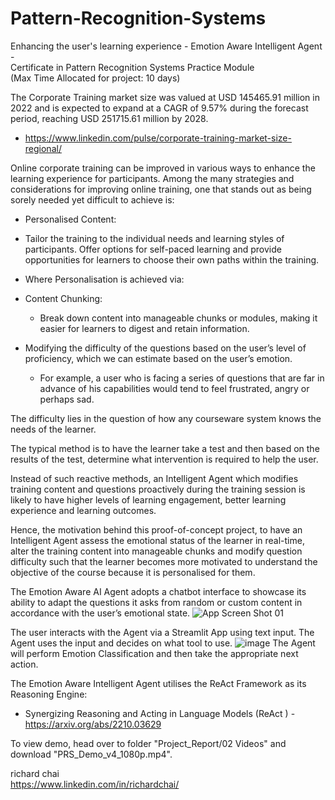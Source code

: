 # Pattern-Recognition-Systems
Enhancing the user's learning experience - Emotion Aware Intelligent Agent - <br>
Certificate in Pattern Recognition Systems Practice Module
<br>(Max Time Allocated for project: 10 days)

The Corporate Training market size was valued at USD 145465.91 million in 2022 and is expected to expand at a CAGR of 9.57% during the forecast period, reaching USD 251715.61 million by 2028.
-	https://www.linkedin.com/pulse/corporate-training-market-size-regional/

Online corporate training can be improved in various ways to enhance the learning experience for participants. Among the many strategies and considerations for improving online training, one that stands out as being sorely needed yet difficult to achieve is:
-	Personalised Content: 
  - Tailor the training to the individual needs and learning styles of participants. Offer options for self-paced learning and provide opportunities for learners to choose their own paths within the training.
    
-	Where Personalisation is achieved via:
  - Content Chunking: 
    - Break down content into manageable chunks or modules, making it easier for learners to digest and retain information.
  - Modifying the difficulty of the questions based on the user’s level of proficiency, which we can estimate based on the user’s emotion. 
    - For example, a user who is facing a series of questions that are far in advance of his capabilities would tend to feel frustrated, angry or perhaps sad.

The difficulty lies in the question of how any courseware system knows the needs of the learner. 

The typical method is to have the learner take a test and then based on the results of the test, determine what intervention is required to help the user. 

Instead of such reactive methods, an Intelligent Agent which modifies training content and questions proactively during the training session is likely to have higher levels of learning engagement, better learning experience and learning outcomes.

Hence, the motivation behind this proof-of-concept project, to have an Intelligent Agent assess the emotional status of the learner in real-time, alter the training content into manageable chunks and modify question difficulty such that the learner becomes more motivated to understand the objective of the course because it is personalised for them.

The Emotion Aware AI Agent adopts a chatbot interface to showcase its ability to adapt the questions it asks from random or custom content in accordance with the user’s emotional state.
![App Screen Shot 01](https://github.com/atsui888/Pattern-Recognition-Systems/assets/18540586/ae230377-1ef6-445d-b0a1-b91507a5e6f3)

The user interacts with the Agent via a Streamlit App using text input. The Agent uses the input and decides on what tool to use. 
![image](https://github.com/atsui888/Pattern-Recognition-Systems/assets/18540586/c1d1eba9-40ec-477f-ae4b-8adc358d5f07)
The Agent will perform Emotion Classification and then take the appropriate next action.

The Emotion Aware Intelligent Agent utilises the ReAct Framework as its Reasoning Engine:
- Synergizing Reasoning and Acting in Language Models (ReAct ) - https://arxiv.org/abs/2210.03629

To view demo, head over to folder "Project_Report/02 Videos" and download "PRS_Demo_v4_1080p.mp4".

richard chai<br>
https://www.linkedin.com/in/richardchai/




